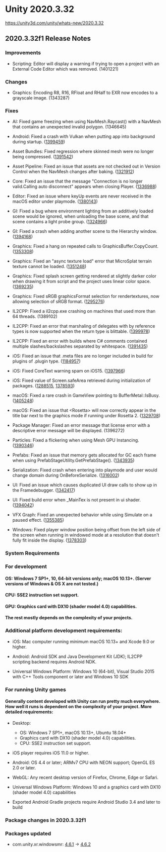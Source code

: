 # Unity 2020.3.32
https://unity3d.com/unity/whats-new/2020.3.32

## 2020.3.32f1 Release Notes


### Improvements
<ul>
<li>Scripting: Editor will display a warning if trying to open a project with an External Code Editor which was removed. (1401221)</li>
</ul>

### Changes
<ul>
<li>Graphics: Encoding R8, R16, RFloat and RHalf to EXR now encodes to a grayscale image. (1343287)</li>
</ul>

### Fixes
<ul>
<li><p>AI: Fixed game freezing when using NavMesh.Raycast() with a NavMesh that contains an unexpected invalid polygon. (1346645)</p></li>
<li><p>Android: Fixed a crash with Vulkan when putting app into background during startup. (<a href="https://issuetracker.unity3d.com/issues/android-vulkan-application-crashes-upon-opening-after-putting-it-to-sleep-while-in-the-loading-screen">1399459</a>)</p></li>
<li><p>Asset Bundles: Fixed regression where skinned mesh were no longer being compressed. (<a href="https://issuetracker.unity3d.com/issues/asset-bundle-size-incrementally-increases-when-updating-the-unity-editor-and-rebuilding-the-asset-bundle">1391542</a>)</p></li>
<li><p>Asset Pipeline: Fixed an issue that assets are not checked out in Version Control when the NavMesh changes after baking. (<a href="https://issuetracker.unity3d.com/issues/navmesh-assets-arent-checked-out-in-version-control-when-the-navmesh-changes-after-baking">1321912</a>)</p></li>
<li><p>Core: Fixed an issue that the message "Connection is no longer valid.Calling auto disconnect" appears when closing Player. (<a href="https://issuetracker.unity3d.com/issues/profiler-throws-auto-disconnect-error-when-closing-player-abruptly">1336988</a>)</p></li>
<li><p>Editor: Fixed an issue where keyUp events are never received in the macOS editor under playmode. (<a href="https://issuetracker.unity3d.com/issues/macos-keyboard-input-keys-sticky-and-get-stuck-axis-when-low-frame-rate-on-macos">1380143</a>)</p></li>
<li><p>GI: Fixed a bug where environment lighting from an additively loaded scene would be ignored, when unloading the base scene, and that scene contains a light probe group. (<a href="https://issuetracker.unity3d.com/issues/previously-loaded-scenes-ambient-light-is-applied-to-a-gameobject-when-loading-a-scene-with-loadscene-additive">1324966</a>)</p></li>
<li><p>GI: Fixed a crash when adding another scene to the Hierarchy window. (<a href="https://issuetracker.unity3d.com/issues/editor-crashes-when-adding-another-scene-to-the-hierarchy-window">1394168</a>)</p></li>
<li><p>Graphics: Fixed a hang on repeated calls to GraphicsBuffer.CopyCount. (<a href="https://issuetracker.unity3d.com/issues/crash-with-graphicsbuffer-dot-copycount-on-dx11-with-intel-integrated-graphics">1353308</a>)</p></li>
<li><p>Graphics: Fixed an "async texture load" error that MicroSplat terrain texture cannot be loaded. (<a href="https://issuetracker.unity3d.com/issues/ios-microsplat-terrain-texture-cannot-be-loaded-due-to-async-texture-load-error">1351248</a>)</p></li>
<li><p>Graphics: Fixed splash screen getting rendered at slightly darker color when drawing it from script and the project uses linear color space. (<a href="https://issuetracker.unity3d.com/issues/after-building-the-project-splash-screen-is-darker-when-called-using-code">1369235</a>)</p></li>
<li><p>Graphics: Fixed sRGB graphicsFormat selection for rendertextures, now allowing selection of sRGB format. (<a href="https://issuetracker.unity3d.com/issues/cant-select-srgb-color-format-for-render-texture-on-hdrp-project">1295276</a>)</p></li>
<li><p>IL2CPP: Fixed a il2cpp.exe crashing on machines that used more than 64 threads. (1389102)</p></li>
<li><p>IL2CPP: Fixed an error that marshaling of delegates with by reference types is now supported when the return type is blittable. (<a href="https://issuetracker.unity3d.com/issues/il2cpp-android-marshaldirectiveexception-error-when-using-microsoft-onnxruntime-and-building-on-android-with-il2cpp">1399978</a>)</p></li>
<li><p>IL2CPP: Fixed an error with builds where C# comments contained multiple slashes/backslashes separated by whitespace. (<a href="https://issuetracker.unity3d.com/issues/il2cpp-buildfailedexception-and-bee-errors-are-thrown-in-the-console-window-when-building-project-for-android">1391435</a>)</p></li>
<li><p>iOS: Fixed an issue that .meta files are no longer included in build for plugins of .plugin type. (<a href="https://issuetracker.unity3d.com/issues/possibly-ios-unity-meta-files-are-generated-in-the-plugin-directory-and-then-copied-to-plugins-directory-in-the-xcode-build">1184957</a>)</p></li>
<li><p>iOS: Fixed CoreText warning spam on iOS15. (<a href="https://issuetracker.unity3d.com/issues/ios-15-coretext-warnings-are-spammed-constantly-when-using-text-ui-on-ios-15-devices">1397966</a>)</p></li>
<li><p>iOS: Fixed value of Screen.safeArea retrieved during initialization of packages. (<a href="https://issuetracker.unity3d.com/issues/ios-wrong-screen-dot-safearea-values-are-retrieved-when-the-xrloader-is-initialized-and-device-with-a-notch-is-used">1288515</a>, <a href="https://issuetracker.unity3d.com/issues/ios-15-screen-dot-safearea-dot-width-returns-incorrect-value-when-devices-orientation-is-switched-to-landscape-mode">1378593</a>)</p></li>
<li><p>macOS: Fixed a rare crash in GameView pointing to BufferMetal::IsBusy. (<a href="https://issuetracker.unity3d.com/issues/editor-crashes-on-buffermetal-isbusy-after-opening-a-scene">1405248</a>)</p></li>
<li><p>macOS: Fixed an issue that &lt;Rosetta&gt; will now correctly appear in the title bar next to the graphics mode if running under Rosetta 2. (<a href="https://issuetracker.unity3d.com/issues/macos-there-is-no-way-to-tell-if-you-are-running-under-rosetta">1329708</a>)</p></li>
<li><p>Package Manager: Fixed an error message that license error with a descriptive error message will be displayed. (1396272)</p></li>
<li><p>Particles: Fixed a flickering when using Mesh GPU Instancing. (<a href="https://issuetracker.unity3d.com/issues/particles-are-flickering-when-in-play-mode">1390346</a>)</p></li>
<li><p>Prefabs: Fixed an issue that memory gets allocated for GC each frame when using PrefabStageUtility.GetPrefabStage(). (<a href="https://issuetracker.unity3d.com/issues/memory-gets-allocated-for-gc-each-frame-when-using-prefabstageutility-dot-getprefabstage">1343935</a>)</p></li>
<li><p>Serialization: Fixed crash when entering into playmode and user would change domain during OnBeforeSerialize. (<a href="https://issuetracker.unity3d.com/issues/crash-with-various-stack-traces-when-entering-play-mode-after-restarting-the-editor">1316002</a>)</p></li>
<li><p>UI: Fixed an issue which causes duplicated UI draw calls to show up in the Framedebugger. (<a href="https://issuetracker.unity3d.com/issues/frame-debugger-android-there-are-two-draw-mesh-calls-instead-of-one-when-profiling-on-an-android-device">1342417</a>)</p></li>
<li><p>UI: Fixed build error when _MainTex is not present in ui shader. (<a href="https://issuetracker.unity3d.com/issues/error-is-thrown-in-build-when-using-shader-with-no-maintex-property">1394042</a>)</p></li>
<li><p>VFX Graph: Fixed an unexpected behavior while using Simulate on a paused effect. (<a href="https://issuetracker.unity3d.com/issues/vfx-particle-simulation-doesnt-match-the-reference-vfx-when-using-visualeffect-dot-simulate">1355385</a>)</p></li>
<li><p>Windows: Fixed player window position being offset from the left side of the screen when running in windowed mode at a resolution that doesn't fully fit inside the display. (<a href="https://issuetracker.unity3d.com/issues/windowed-standalone-player-is-offset-from-the-edge-of-the-screen-when-built-for-native-resolution-on-windows">1378303</a>)</p></li>
</ul>

### System Requirements

### For development

#### OS: Windows 7 SP1+, 10, 64-bit versions only; macOS 10.13+. (Server versions of Windows & OS X are not tested.)

#### CPU: SSE2 instruction set support.

#### GPU: Graphics card with DX10 (shader model 4.0) capabilities.

#### The rest mostly depends on the complexity of your projects.

### Additional platform development requirements:
<ul>
<li><p>iOS: Mac computer running minimum macOS 10.13+ and Xcode 9.0 or higher.</p></li>
<li><p>Android: Android SDK and Java Development Kit (JDK); IL2CPP scripting backend requires Android NDK.</p></li>
<li><p>Universal Windows Platform: Windows 10 (64-bit), Visual Studio 2015 with C++ Tools component or later and Windows 10 SDK</p></li>
</ul>

### For running Unity games

#### Generally content developed with Unity can run pretty much everywhere. How well it runs is dependent on the complexity of your project. More detailed requirements:
<ul>
<li><p>Desktop:</p> 
<ul>
<li>OS: Windows 7 SP1+, macOS 10.13+, Ubuntu 18.04+</li>
<li>Graphics card with DX10 (shader model 4.0) capabilities.</li>
<li>CPU: SSE2 instruction set support.</li>
</ul></li>
<li><p>iOS player requires iOS 11.0 or higher.</p></li>
<li><p>Android: OS 4.4 or later; ARMv7 CPU with NEON support; OpenGL ES 2.0 or later.</p></li>
<li><p>WebGL: Any recent desktop version of Firefox, Chrome, Edge or Safari.</p></li>
<li><p>Universal Windows Platform: Windows 10 and a graphics card with DX10 (shader model 4.0) capabilities</p></li>
<li><p>Exported Android Gradle projects require Android Studio 3.4 and later to build</p></li>
</ul>

### Package changes in 2020.3.32f1

### Packages updated
<ul>
<li>com.unity.xr.windowsmr: <a href="https://docs.unity3d.com/Packages/com.unity.xr.windowsmr@4.6//changelog/CHANGELOG.html">4.6.1</a> → <a href="https://docs.unity3d.com/Packages/com.unity.xr.windowsmr@4.6//changelog/CHANGELOG.html">4.6.2</a></li>
</ul>
